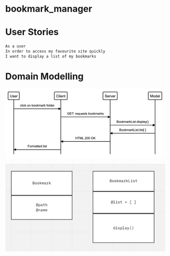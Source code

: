 # bookmark_manager

# User Stories
```
As a user
In order to access my favourite site quickly
I want to display a list of my bookmarks
```

# Domain Modelling
![Domain model](https://github.com/peter-james-allen/bookmark_manager/blob/main/images/Screenshot%202021-02-22%20at%2014.49.02.png)

![Object model](https://github.com/peter-james-allen/bookmark_manager/blob/main/images/Screenshot%202021-02-22%20at%2014.39.38.png)